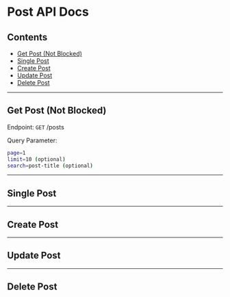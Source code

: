 # Post API Docs

## Contents
- [Get Post (Not Blocked)](#get-post-not-blocked)
- [Single Post](#single-post)
- [Create Post](#create-post)
- [Update Post](#update-post)
- [Delete Post](#delete-post)

---

## Get Post (Not Blocked)
Endpoint: ```GET``` /posts

Query Parameter:
```sh
page=1
limit=10 (optional)
search=post-title (optional)
```

---

## Single Post

---

## Create Post

---

## Update Post

---

## Delete Post